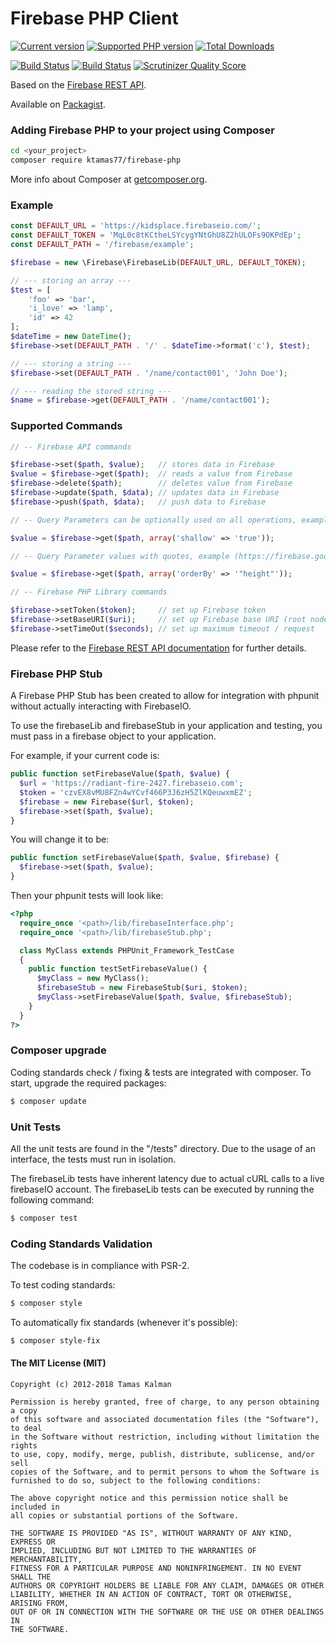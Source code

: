 # Firebase PHP Client

[![Current version](https://img.shields.io/packagist/v/ktamas77/firebase-php.svg)](https://packagist.org/packages/ktamas77/firebase-php)
[![Supported PHP version](https://img.shields.io/packagist/php-v/ktamas77/firebase-php.svg)]()
[![Total Downloads](https://img.shields.io/packagist/dt/kreait/firebase-php.svg)](https://packagist.org/packages/ktamas77/firebase-php/stats)

[![Build Status](https://cloud.drone.io/api/badges/ktamas77/firebase-php/status.svg)](https://cloud.drone.io/ktamas77/firebase-php)
[![Build Status](https://semaphoreci.com/api/v1/ktamas77/firebase-php/branches/master/badge.svg)](https://semaphoreci.com/ktamas77/firebase-php)
[![Scrutinizer Quality Score](https://scrutinizer-ci.com/g/ktamas77/firebase-php/badges/quality-score.png?s=239ffca76628b5a86540b9def187e2f8a199cb10)](https://scrutinizer-ci.com/g/ktamas77/firebase-php/)

Based on the [Firebase REST API](https://www.firebase.com/docs/rest-api.html).

Available on [Packagist](https://packagist.org/packages/ktamas77/firebase-php).

### Adding Firebase PHP to your project using Composer

```bash
cd <your_project>
composer require ktamas77/firebase-php
```

More info about Composer at [getcomposer.org](http://getcomposer.org).

### Example
```php
const DEFAULT_URL = 'https://kidsplace.firebaseio.com/';
const DEFAULT_TOKEN = 'MqL0c8tKCtheLSYcygYNtGhU8Z2hULOFs9OKPdEp';
const DEFAULT_PATH = '/firebase/example';

$firebase = new \Firebase\FirebaseLib(DEFAULT_URL, DEFAULT_TOKEN);

// --- storing an array ---
$test = [
    'foo' => 'bar',
    'i_love' => 'lamp',
    'id' => 42
];
$dateTime = new DateTime();
$firebase->set(DEFAULT_PATH . '/' . $dateTime->format('c'), $test);

// --- storing a string ---
$firebase->set(DEFAULT_PATH . '/name/contact001', 'John Doe');

// --- reading the stored string ---
$name = $firebase->get(DEFAULT_PATH . '/name/contact001');
```

### Supported Commands
```php
// -- Firebase API commands

$firebase->set($path, $value);   // stores data in Firebase
$value = $firebase->get($path);  // reads a value from Firebase
$firebase->delete($path);        // deletes value from Firebase
$firebase->update($path, $data); // updates data in Firebase
$firebase->push($path, $data);   // push data to Firebase

// -- Query Parameters can be optionally used on all operations, example:

$value = $firebase->get($path, array('shallow' => 'true'));

// -- Query Parameter values with quotes, example (https://firebase.google.com/docs/database/rest/retrieve-data#filtering-by-a-specified-child-key):

$value = $firebase->get($path, array('orderBy' => '"height"'));

// -- Firebase PHP Library commands

$firebase->setToken($token);     // set up Firebase token
$firebase->setBaseURI($uri);     // set up Firebase base URI (root node)
$firebase->setTimeOut($seconds); // set up maximum timeout / request
```

Please refer to the [Firebase REST API documentation](https://www.firebase.com/docs/rest/api/) for further details.

### Firebase PHP Stub
A Firebase PHP Stub has been created to allow for integration with phpunit without actually interacting with FirebaseIO.

To use the firebaseLib and firebaseStub in your application and testing, you must pass in a firebase object to your application.

For example, if your current code is:

```php
public function setFirebaseValue($path, $value) { 
  $url = 'https://radiant-fire-2427.firebaseio.com';
  $token = 'czvEX8vMU8FZn4wYCvf466P3J6zH5ZlKQeuwxmEZ';
  $firebase = new Firebase($url, $token);
  $firebase->set($path, $value);
}
```

You will change it to be:

```php
public function setFirebaseValue($path, $value, $firebase) {
  $firebase->set($path, $value);
}
```

Then your phpunit tests will look like:

```php
<?php
  require_once '<path>/lib/firebaseInterface.php';
  require_once '<path>/lib/firebaseStub.php';

  class MyClass extends PHPUnit_Framework_TestCase
  {
    public function testSetFirebaseValue() {
      $myClass = new MyClass();
      $firebaseStub = new FirebaseStub($uri, $token);
      $myClass->setFirebaseValue($path, $value, $firebaseStub);
    }
  }
?>
```

### Composer upgrade

Coding standards check / fixing & tests are integrated with composer.
To start, upgrade the required packages:

```bash
$ composer update
```

### Unit Tests
All the unit tests are found in the "/tests" directory. Due to the usage of an interface, the tests must run in isolation.

The firebaseLib tests have inherent latency due to actual cURL calls to a live firebaseIO account. The firebaseLib tests can be executed by running the following command:

```bash
$ composer test
```

### Coding Standards Validation
The codebase is in compliance with PSR-2.

To test coding standards:
```bash
$ composer style
```

To automatically fix standards (whenever it's possible):
```bash
$ composer style-fix
```


#### The MIT License (MIT)
```
Copyright (c) 2012-2018 Tamas Kalman

Permission is hereby granted, free of charge, to any person obtaining a copy
of this software and associated documentation files (the "Software"), to deal
in the Software without restriction, including without limitation the rights
to use, copy, modify, merge, publish, distribute, sublicense, and/or sell
copies of the Software, and to permit persons to whom the Software is
furnished to do so, subject to the following conditions:

The above copyright notice and this permission notice shall be included in
all copies or substantial portions of the Software.

THE SOFTWARE IS PROVIDED "AS IS", WITHOUT WARRANTY OF ANY KIND, EXPRESS OR
IMPLIED, INCLUDING BUT NOT LIMITED TO THE WARRANTIES OF MERCHANTABILITY,
FITNESS FOR A PARTICULAR PURPOSE AND NONINFRINGEMENT. IN NO EVENT SHALL THE
AUTHORS OR COPYRIGHT HOLDERS BE LIABLE FOR ANY CLAIM, DAMAGES OR OTHER
LIABILITY, WHETHER IN AN ACTION OF CONTRACT, TORT OR OTHERWISE, ARISING FROM,
OUT OF OR IN CONNECTION WITH THE SOFTWARE OR THE USE OR OTHER DEALINGS IN
THE SOFTWARE.
```
